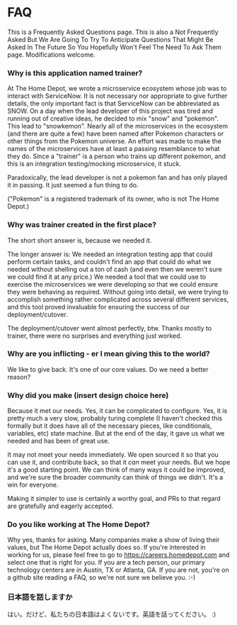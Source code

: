 # FAQ

This is a Frequently Asked Questions page.  This is also a Not Frequently Asked But We Are Going To Try To Anticipate
Questions That Might Be Asked In The Future So You Hopefully Won't Feel The Need To Ask Them page.  Modifications welcome.

### Why is this application named trainer?

At The Home Depot, we wrote a microservice ecosystem whose job was to interact with ServiceNow.  It is not necessary
nor appropriate to give further details, the only important fact is that ServiceNow can be abbreviated as SNOW.  On a
day when the lead developer of this project was tired and running out of creative ideas, he decided to mix "snow" and
"pokemon".  This lead to "snowkemon".  Nearly all of the microservices in the ecosystem (and there are quite a few) have
been named after Pokemon characters or other things from the Pokemon universe.  An effort was made to make the names of
the microservices have at least a passing resemblance to what they do.  Since a "trainer" is a person who trains up
different pokemon, and this is an integration testing/mocking microservice, it stuck.

Paradoxically, the lead developer is not a pokemon fan and has only played it in passing.  It just seemed a fun thing to
do.

("Pokemon" is a registered trademark of its owner, who is not The Home Depot.)

### Why was trainer created in the first place?

The short short answer is, because we needed it.

The longer answer is:  We needed an integration testing app that could perform certain tasks, and couldn't find an
app that could do what we needed without shelling out a ton of cash (and even then we weren't sure we could find it at any
price.)  We needed a tool that we could use to exercise the microservices we were developing so that we could ensure they
were behaving as required.  Without going into detail, we were trying to accomplish something rather complicated across
several different services, and this tool proved invaluable for ensuring the success of our deployment/cutover.

The deployment/cutover went almost perfectly, btw.  Thanks mostly to trainer, there were no surprises and everything
just worked.

### Why are you inflicting - er I mean giving this to the world?

We like to give back.  It's one of our core values.  Do we need a better reason?

### Why did you make (insert design choice here)

Because it met our needs.  Yes, it can be complicated to configure.  Yes, it is pretty much a very slow, probably
turing complete (I haven't checked this formally but it does have all of the necessary pieces, like conditionals,
variables, etc) state machine.  But at the end of the day, it gave us what we needed and has been of great use.

It may not meet your needs immediately.  We open sourced it so that you can use it, and contribute back, so that it *can* meet
your needs.  But we hope it's a good starting point.  We can think of many ways it could be improved, and we're sure
the broader community can think of things we didn't.  It's a win for everyone.

Making it simpler to use is certainly a worthy goal, and PRs to that regard are gratefully and eagerly accepted.

### Do you like working at The Home Depot?

Why yes, thanks for asking.  Many companies make a show of living their values, but The Home Depot actually does so.
If you're interested in working for us, please feel free to go to https://careers.homedepot.com and select one that is
right for you.  If you are a tech person, our primary technology centers are in Austin, TX or Atlanta, GA.  If you are
not, you're on a github site reading a FAQ, so we're not sure we believe you.  :-)

### 日本語を話しますか

はい。だけど、私たちの日本語はよくないです。英語を話ってください。  :)

